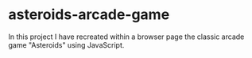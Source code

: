 # asteroids-arcade-game
In this project I have recreated within a browser page the classic arcade game "Asteroids" using JavaScript.
